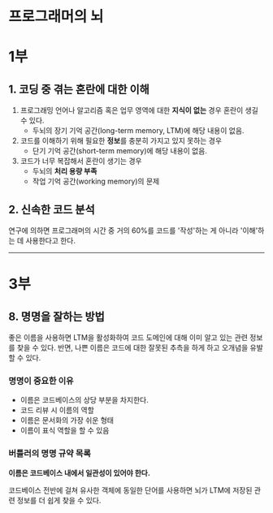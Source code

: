 # 프로그래머의 뇌

# 1부

## 1. 코딩 중 겪는 혼란에 대한 이해

1. 프로그래밍 언어나 알고리즘 혹은 업무 영역에 대한 **지식이 없는** 경우 혼란이 생길 수 있다.
   - 두뇌의 장기 기억 공간(long-term memory, LTM)에 해당 내용이 없음.
2. 코드를 이해하기 위해 필요한 **정보**를 충분히 가지고 있지 못하는 경우
   - 단기 기억 공간(short-term memory)에 해당 내용이 없음.
3. 코드가 너무 복잡해서 혼란이 생기는 경우
   - 두뇌의 **처리 용량 부족**
   - 작업 기억 공간(working memory)의 문제

## 2. 신속한 코드 분석

연구에 의하면 프로그래머의 시간 중 거의 60%를 코드를 '작성'하는 게 아니라 '이해'하는 데 사용한다고 한다.

---

# 3부

## 8. 명명을 잘하는 방법

좋은 이름을 사용하면 LTM을 활성화하여 코드 도메인에 대해 이미 알고 있는 관련 정보를 찾을 수 있다. 반면, 나쁜 이름은 코드에 대한 잘못된 추측을 하게 하고 오개념을 유발할 수 있다.

### 명명이 중요한 이유

- 이름은 코드베이스의 상당 부분을 차지한다.
- 코드 리뷰 시 이름의 역할
- 이름은 문서화의 가장 쉬운 형태
- 이름이 표식 역할을 할 수 있음

### 버틀러의 명명 규약 목록

**이름은 코드베이스 내에서 일관성이 있어야 한다.**

코드베이스 전반에 걸쳐 유사한 객체에 동일한 단어를 사용하면 뇌가 LTM에 저장된 관련 정보를 더 쉽게 찾을 수 있다.
